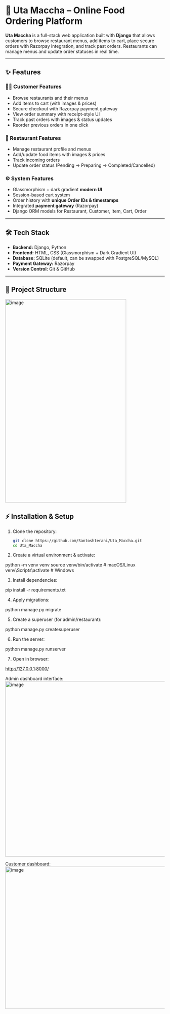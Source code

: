 # 🍵 Uta Maccha – Online Food Ordering Platform  

**Uta Maccha** is a full-stack web application built with **Django** that allows customers to browse restaurant menus, add items to cart, place secure orders with Razorpay integration, and track past orders. Restaurants can manage menus and update order statuses in real time.  

---

## ✨ Features  

### 👩‍💻 Customer Features
- Browse restaurants and their menus  
- Add items to cart (with images & prices)  
- Secure checkout with Razorpay payment gateway  
- View order summary with receipt-style UI  
- Track past orders with images & status updates  
- Reorder previous orders in one click  

### 🏪 Restaurant Features
- Manage restaurant profile and menus  
- Add/update food items with images & prices  
- Track incoming orders  
- Update order status (Pending → Preparing → Completed/Cancelled)  

### ⚙️ System Features
- Glassmorphism + dark gradient **modern UI**  
- Session-based cart system  
- Order history with **unique Order IDs & timestamps**  
- Integrated **payment gateway** (Razorpay)  
- Django ORM models for Restaurant, Customer, Item, Cart, Order  

---

## 🛠 Tech Stack  

- **Backend:** Django, Python  
- **Frontend:** HTML, CSS (Glassmorphism + Dark Gradient UI)  
- **Database:** SQLite (default, can be swapped with PostgreSQL/MySQL)  
- **Payment Gateway:** Razorpay  
- **Version Control:** Git & GitHub  

---

## 📂 Project Structure  

<img width="382" height="640" alt="image" src="https://github.com/user-attachments/assets/9b020f91-94d1-4cfe-bb57-d2978d56d317" />

## ⚡ Installation & Setup  

1. Clone the repository:  
   ```bash
   git clone https://github.com/Santoshterani/Uta_Maccha.git
   cd Uta_Maccha

2. Create a virtual environment & activate:

python -m venv venv
source venv/bin/activate   # macOS/Linux
venv\\Scripts\\activate      # Windows


3. Install dependencies:

pip install -r requirements.txt


4. Apply migrations:

python manage.py migrate


5. Create a superuser (for admin/restaurant):

python manage.py createsuperuser


6. Run the server:

python manage.py runserver


7. Open in browser:

http://127.0.0.1:8000/


Admin dashboard interface:<img width="757" height="552" alt="image" src="https://github.com/user-attachments/assets/f5652fe3-3d32-43e0-8aad-8588bd3c5036" />

Customer dashboard:<img width="1874" height="448" alt="image" src="https://github.com/user-attachments/assets/9bb41037-fc7d-4ef3-8d0d-fc973479a3e2" />


   
